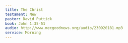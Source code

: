 ```yaml
---
title: The Christ
testament: New
pastor: David Puttick
book: John 1:35-51
audio: http://www.mecgoodnews.org/audio/230920181.mp3
service: Morning
---
```

